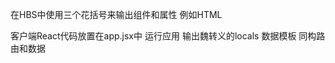 <!--
 * @Descripttion: 
 * @Author: cui
 * @Date: 2021-04-16 12:33:54
 * @LastEditors: cui
 * @LastEditTime: 2021-04-16 14:22:55
-->

在HBS中使用三个花括号来输出组件和属性 例如HTML

客户端React代码放置在app.jsx中
运行应用 输出魏转义的locals 数据模板
同构路由和数据 